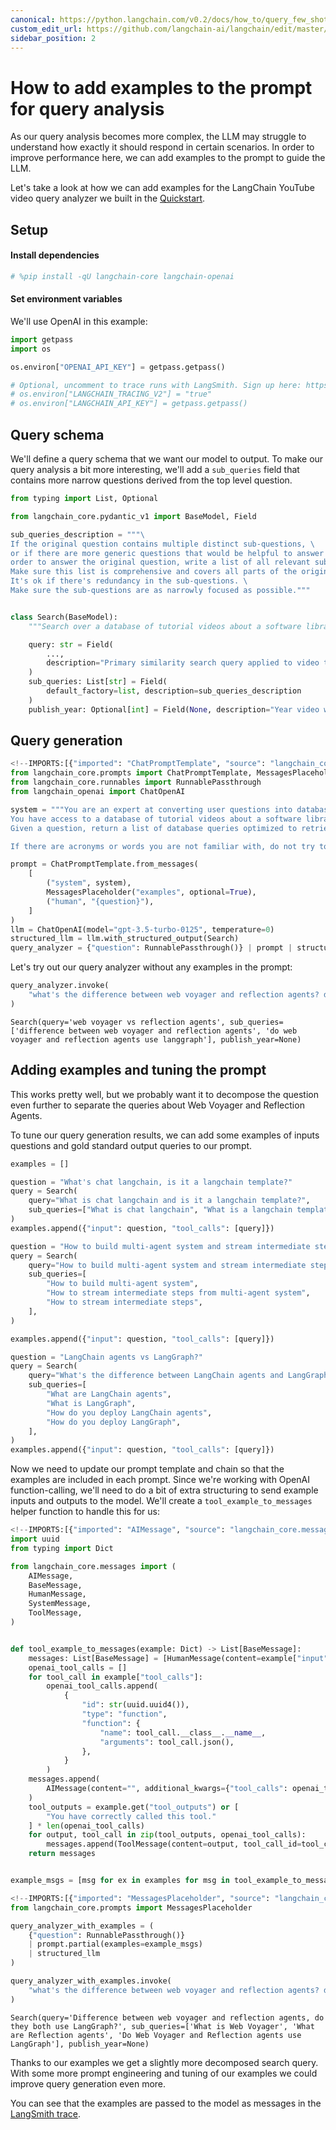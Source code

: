 ```yaml
---
canonical: https://python.langchain.com/v0.2/docs/how_to/query_few_shot/
custom_edit_url: https://github.com/langchain-ai/langchain/edit/master/docs/docs/how_to/query_few_shot.ipynb
sidebar_position: 2
---
```


# How to add examples to the prompt for query analysis

As our query analysis becomes more complex, the LLM may struggle to understand how exactly it should respond in certain scenarios. In order to improve performance here, we can add examples to the prompt to guide the LLM.

Let's take a look at how we can add examples for the LangChain YouTube video query analyzer we built in the [Quickstart](/docs/tutorials/query_analysis).

## Setup
#### Install dependencies

```python
# %pip install -qU langchain-core langchain-openai
```

#### Set environment variables

We'll use OpenAI in this example:

```python
import getpass
import os

os.environ["OPENAI_API_KEY"] = getpass.getpass()

# Optional, uncomment to trace runs with LangSmith. Sign up here: https://smith.langchain.com.
# os.environ["LANGCHAIN_TRACING_V2"] = "true"
# os.environ["LANGCHAIN_API_KEY"] = getpass.getpass()
```

## Query schema

We'll define a query schema that we want our model to output. To make our query analysis a bit more interesting, we'll add a `sub_queries` field that contains more narrow questions derived from the top level question.

```python
from typing import List, Optional

from langchain_core.pydantic_v1 import BaseModel, Field

sub_queries_description = """\
If the original question contains multiple distinct sub-questions, \
or if there are more generic questions that would be helpful to answer in \
order to answer the original question, write a list of all relevant sub-questions. \
Make sure this list is comprehensive and covers all parts of the original question. \
It's ok if there's redundancy in the sub-questions. \
Make sure the sub-questions are as narrowly focused as possible."""


class Search(BaseModel):
    """Search over a database of tutorial videos about a software library."""

    query: str = Field(
        ...,
        description="Primary similarity search query applied to video transcripts.",
    )
    sub_queries: List[str] = Field(
        default_factory=list, description=sub_queries_description
    )
    publish_year: Optional[int] = Field(None, description="Year video was published")
```

## Query generation

```python
<!--IMPORTS:[{"imported": "ChatPromptTemplate", "source": "langchain_core.prompts", "docs": "https://api.python.langchain.com/en/latest/prompts/langchain_core.prompts.chat.ChatPromptTemplate.html", "title": "How to add examples to the prompt for query analysis"}, {"imported": "MessagesPlaceholder", "source": "langchain_core.prompts", "docs": "https://api.python.langchain.com/en/latest/prompts/langchain_core.prompts.chat.MessagesPlaceholder.html", "title": "How to add examples to the prompt for query analysis"}, {"imported": "RunnablePassthrough", "source": "langchain_core.runnables", "docs": "https://api.python.langchain.com/en/latest/runnables/langchain_core.runnables.passthrough.RunnablePassthrough.html", "title": "How to add examples to the prompt for query analysis"}, {"imported": "ChatOpenAI", "source": "langchain_openai", "docs": "https://api.python.langchain.com/en/latest/chat_models/langchain_openai.chat_models.base.ChatOpenAI.html", "title": "How to add examples to the prompt for query analysis"}]-->
from langchain_core.prompts import ChatPromptTemplate, MessagesPlaceholder
from langchain_core.runnables import RunnablePassthrough
from langchain_openai import ChatOpenAI

system = """You are an expert at converting user questions into database queries. \
You have access to a database of tutorial videos about a software library for building LLM-powered applications. \
Given a question, return a list of database queries optimized to retrieve the most relevant results.

If there are acronyms or words you are not familiar with, do not try to rephrase them."""

prompt = ChatPromptTemplate.from_messages(
    [
        ("system", system),
        MessagesPlaceholder("examples", optional=True),
        ("human", "{question}"),
    ]
)
llm = ChatOpenAI(model="gpt-3.5-turbo-0125", temperature=0)
structured_llm = llm.with_structured_output(Search)
query_analyzer = {"question": RunnablePassthrough()} | prompt | structured_llm
```

Let's try out our query analyzer without any examples in the prompt:

```python
query_analyzer.invoke(
    "what's the difference between web voyager and reflection agents? do both use langgraph?"
)
```

```output
Search(query='web voyager vs reflection agents', sub_queries=['difference between web voyager and reflection agents', 'do web voyager and reflection agents use langgraph'], publish_year=None)
```

## Adding examples and tuning the prompt

This works pretty well, but we probably want it to decompose the question even further to separate the queries about Web Voyager and Reflection Agents.

To tune our query generation results, we can add some examples of inputs questions and gold standard output queries to our prompt.

```python
examples = []
```

```python
question = "What's chat langchain, is it a langchain template?"
query = Search(
    query="What is chat langchain and is it a langchain template?",
    sub_queries=["What is chat langchain", "What is a langchain template"],
)
examples.append({"input": question, "tool_calls": [query]})
```

```python
question = "How to build multi-agent system and stream intermediate steps from it"
query = Search(
    query="How to build multi-agent system and stream intermediate steps from it",
    sub_queries=[
        "How to build multi-agent system",
        "How to stream intermediate steps from multi-agent system",
        "How to stream intermediate steps",
    ],
)

examples.append({"input": question, "tool_calls": [query]})
```

```python
question = "LangChain agents vs LangGraph?"
query = Search(
    query="What's the difference between LangChain agents and LangGraph? How do you deploy them?",
    sub_queries=[
        "What are LangChain agents",
        "What is LangGraph",
        "How do you deploy LangChain agents",
        "How do you deploy LangGraph",
    ],
)
examples.append({"input": question, "tool_calls": [query]})
```

Now we need to update our prompt template and chain so that the examples are included in each prompt. Since we're working with OpenAI function-calling, we'll need to do a bit of extra structuring to send example inputs and outputs to the model. We'll create a `tool_example_to_messages` helper function to handle this for us:

```python
<!--IMPORTS:[{"imported": "AIMessage", "source": "langchain_core.messages", "docs": "https://api.python.langchain.com/en/latest/messages/langchain_core.messages.ai.AIMessage.html", "title": "How to add examples to the prompt for query analysis"}, {"imported": "BaseMessage", "source": "langchain_core.messages", "docs": "https://api.python.langchain.com/en/latest/messages/langchain_core.messages.base.BaseMessage.html", "title": "How to add examples to the prompt for query analysis"}, {"imported": "HumanMessage", "source": "langchain_core.messages", "docs": "https://api.python.langchain.com/en/latest/messages/langchain_core.messages.human.HumanMessage.html", "title": "How to add examples to the prompt for query analysis"}, {"imported": "SystemMessage", "source": "langchain_core.messages", "docs": "https://api.python.langchain.com/en/latest/messages/langchain_core.messages.system.SystemMessage.html", "title": "How to add examples to the prompt for query analysis"}, {"imported": "ToolMessage", "source": "langchain_core.messages", "docs": "https://api.python.langchain.com/en/latest/messages/langchain_core.messages.tool.ToolMessage.html", "title": "How to add examples to the prompt for query analysis"}]-->
import uuid
from typing import Dict

from langchain_core.messages import (
    AIMessage,
    BaseMessage,
    HumanMessage,
    SystemMessage,
    ToolMessage,
)


def tool_example_to_messages(example: Dict) -> List[BaseMessage]:
    messages: List[BaseMessage] = [HumanMessage(content=example["input"])]
    openai_tool_calls = []
    for tool_call in example["tool_calls"]:
        openai_tool_calls.append(
            {
                "id": str(uuid.uuid4()),
                "type": "function",
                "function": {
                    "name": tool_call.__class__.__name__,
                    "arguments": tool_call.json(),
                },
            }
        )
    messages.append(
        AIMessage(content="", additional_kwargs={"tool_calls": openai_tool_calls})
    )
    tool_outputs = example.get("tool_outputs") or [
        "You have correctly called this tool."
    ] * len(openai_tool_calls)
    for output, tool_call in zip(tool_outputs, openai_tool_calls):
        messages.append(ToolMessage(content=output, tool_call_id=tool_call["id"]))
    return messages


example_msgs = [msg for ex in examples for msg in tool_example_to_messages(ex)]
```

```python
<!--IMPORTS:[{"imported": "MessagesPlaceholder", "source": "langchain_core.prompts", "docs": "https://api.python.langchain.com/en/latest/prompts/langchain_core.prompts.chat.MessagesPlaceholder.html", "title": "How to add examples to the prompt for query analysis"}]-->
from langchain_core.prompts import MessagesPlaceholder

query_analyzer_with_examples = (
    {"question": RunnablePassthrough()}
    | prompt.partial(examples=example_msgs)
    | structured_llm
)
```

```python
query_analyzer_with_examples.invoke(
    "what's the difference between web voyager and reflection agents? do both use langgraph?"
)
```

```output
Search(query='Difference between web voyager and reflection agents, do they both use LangGraph?', sub_queries=['What is Web Voyager', 'What are Reflection agents', 'Do Web Voyager and Reflection agents use LangGraph'], publish_year=None)
```

Thanks to our examples we get a slightly more decomposed search query. With some more prompt engineering and tuning of our examples we could improve query generation even more.

You can see that the examples are passed to the model as messages in the [LangSmith trace](https://smith.langchain.com/public/aeaaafce-d2b1-4943-9a61-bc954e8fc6f2/r).